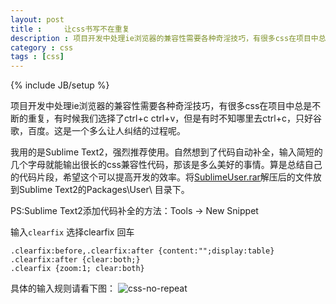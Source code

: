 ```yaml
---
layout: post
title : 	让css书写不在重复
description : 项目开发中处理ie浏览器的兼容性需要各种奇淫技巧，有很多css在项目中总是不断的重复，有时候我们选择了ctrl+c ctrl+v，但是有时不知哪里去ctrl+c，只好谷歌，百度。这是一个多么让人纠结的过程呢。
category : css
tags : [css]
---
```

{% include JB/setup %}

项目开发中处理ie浏览器的兼容性需要各种奇淫技巧，有很多css在项目中总是不断的重复，有时候我们选择了ctrl+c ctrl+v，但是有时不知哪里去ctrl+c，只好谷歌，百度。这是一个多么让人纠结的过程呢。

我用的是Sublime Text2，强烈推荐使用。自然想到了代码自动补全，输入简短的几个字母就能输出很长的css兼容性代码，那该是多么美好的事情。算是总结自己的代码片段，希望这个可以提高开发的效率。将[SublimeUser.rar](http://huixisheng.github.com/Tools/SublimeUser.rar)解压后的文件放到Sublime Text2的Packages\User\ 目录下。

PS:Sublime Text2添加代码补全的方法：Tools -> New Snippet

输入`clearfix`
选择clearfix 回车

	.clearfix:before,.clearfix:after {content:"";display:table}
	.clearfix:after {clear:both;}
	.clearfix {zoom:1; clear:both}

具体的输入规则请看下图：
![css-no-repeat](http://huixisheng.github.com/images/article/css-no-repeat.png)

 